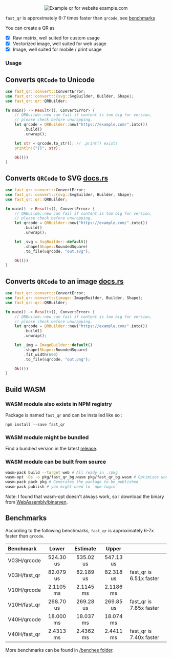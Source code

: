 <div style="display: flex; justify-content: center">
  <img src="assets/banner.svg"  alt="Example qr for website example.com"/>
</div>

`fast_qr` is approximately 6-7 times faster than `qrcode`, see [benchmarks](#benchmarks)

You can create a QR as

- [x] Raw matrix, well suited for custom usage
- [x] Vectorized image, well suited for web usage
- [x] Image, well suited for mobile / print usage

### Usage

## Converts `QRCode` to Unicode

```rust
use fast_qr::convert::ConvertError;
use fast_qr::convert::{svg::SvgBuilder, Builder, Shape};
use fast_qr::qr::QRBuilder;

fn main() -> Result<(), ConvertError> {
    // QRBuilde::new can fail if content is too big for version,
    // please check before unwrapping.
    let qrcode = QRBuilder::new("https://example.com/".into())
        .build()
        .unwrap();

    let str = qrcode.to_str(); // .print() exists
    println!("{}", str);

    Ok(())
}
```

## Converts `QRCode` to SVG [docs.rs](https://docs.rs/fast_qr/0.6.0/fast_qr/convert/svg/index.html)

```rust
use fast_qr::convert::ConvertError;
use fast_qr::convert::{svg::SvgBuilder, Builder, Shape};
use fast_qr::qr::QRBuilder;

fn main() -> Result<(), ConvertError> {
    // QRBuilde::new can fail if content is too big for version,
    // please check before unwrapping.
    let qrcode = QRBuilder::new("https://example.com/".into())
        .build()
        .unwrap();

    let _svg = SvgBuilder::default()
        .shape(Shape::RoundedSquare)
        .to_file(&qrcode, "out.svg");

    Ok(())
}
```

## Converts `QRCode` to an image [docs.rs](https://docs.rs/fast_qr/0.6.0/fast_qr/convert/image/index.html)

```rust
use fast_qr::convert::ConvertError;
use fast_qr::convert::{image::ImageBuilder, Builder, Shape};
use fast_qr::qr::QRBuilder;

fn main() -> Result<(), ConvertError> {
    // QRBuilde::new can fail if content is too big for version,
    // please check before unwrapping.
    let qrcode = QRBuilder::new("https://example.com/".into())
        .build()
        .unwrap();

    let _img = ImageBuilder::default()
        .shape(Shape::RoundedSquare)
        .fit_width(600)
        .to_file(&qrcode, "out.png");

    Ok(())
}
```

## Build WASM

### WASM module also exists in NPM registry

Package is named `fast_qr` and can be installed like so :

```
npm install --save fast_qr
```

### WASM module might be bundled

Find a bundled version in the latest [release](https://github.com/erwanvivien/fast_qr/releases).

### WASM module can be built from source

```bash
wasm-pack build --target web # All ready in ./pkg
wasm-opt -Os -o pkg/fast_qr_bg.wasm pkg/fast_qr_bg.wasm # Optimizes wasm module size
wasm-pack pack pkg # Generates the package to be published
wasm-pack publish # you might need to `npm login`
```

Note: I found that wasm-opt doesn't always work, so I download the binary from
[WebAssembly/binaryen](https://github.com/WebAssembly/binaryen).

## Benchmarks

According to the following benchmarks, `fast_qr` is approximately 6-7x faster than `qrcode`.

| Benchmark    |   Lower   | Estimate  |   Upper   |                         |
| :----------- | :-------: | :-------: | :-------: | ----------------------- |
| V03H/qrcode  | 524.30 us | 535.02 us | 547.13 us |                         |
| V03H/fast_qr | 82.079 us | 82.189 us | 82.318 us | fast_qr is 6.51x faster |
| V10H/qrcode  | 2.1105 ms | 2.1145 ms | 2.1186 ms |                         |
| V10H/fast_qr | 268.70 us | 269.28 us | 269.85 us | fast_qr is 7.85x faster |
| V40H/qrcode  | 18.000 ms | 18.037 ms | 18.074 ms |                         |
| V40H/fast_qr | 2.4313 ms | 2.4362 ms | 2.4411 ms | fast_qr is 7.40x faster |

More benchmarks can be found in [/benches folder](https://github.com/erwanvivien/fast_qr/tree/master/benches).
